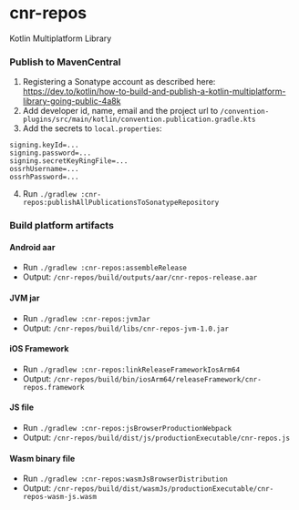 # cnr-repos

Kotlin Multiplatform Library

### Publish to MavenCentral

1) Registering a Sonatype account as described here: 
   https://dev.to/kotlin/how-to-build-and-publish-a-kotlin-multiplatform-library-going-public-4a8k
2) Add developer id, name, email and the project url to
   `/convention-plugins/src/main/kotlin/convention.publication.gradle.kts`
3) Add the secrets to `local.properties`:

```
signing.keyId=...
signing.password=...
signing.secretKeyRingFile=...
ossrhUsername=...
ossrhPassword=...
```

4) Run `./gradlew :cnr-repos:publishAllPublicationsToSonatypeRepository`

### Build platform artifacts

#### Android aar

- Run `./gradlew :cnr-repos:assembleRelease`
- Output: `/cnr-repos/build/outputs/aar/cnr-repos-release.aar`

#### JVM jar

- Run `./gradlew :cnr-repos:jvmJar`
- Output: `/cnr-repos/build/libs/cnr-repos-jvm-1.0.jar`

#### iOS Framework

- Run `./gradlew :cnr-repos:linkReleaseFrameworkIosArm64`
- Output: `/cnr-repos/build/bin/iosArm64/releaseFramework/cnr-repos.framework`

#### JS file

- Run `./gradlew :cnr-repos:jsBrowserProductionWebpack`
- Output: `/cnr-repos/build/dist/js/productionExecutable/cnr-repos.js`

#### Wasm binary file

- Run `./gradlew :cnr-repos:wasmJsBrowserDistribution`
- Output: `/cnr-repos/build/dist/wasmJs/productionExecutable/cnr-repos-wasm-js.wasm`
